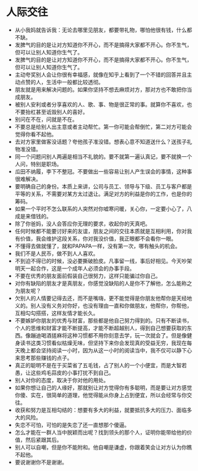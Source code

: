 # 人际交往
- 从小我妈就告诉我：无论去哪里见朋友，都要带礼物，哪怕他很有钱，什么都不缺。
- 发脾气的目的是让对方知道你不开心，而不是搞得大家都不开心。你不生气，但可以让别人知道你生气了。
- 发脾气的目的是让对方知道你不开心，而不是搞得大家都不开心。你不生气，但可以让别人知道你生气了。
- 主动夸奖别人会让你很有幸福感，就像在知乎上看到了一个不错的回答并且主动点赞的人，生活中一般都比较透彻。
- 朋友就是用来解决问题的。如果你坚持不想去麻烦对方，那对方也不敢把你当成朋友。
- 被别人安利或者分享喜欢的人、歌、事、物是很正常的事。就算你不喜欢，也不要抬杠甚至诋毁别人的喜好。
- 别问在不在，问就是不在。
- 不要总是给别人出主意或者主动帮忙。第一你可能会帮倒忙，第二对方可能会觉得你看不起他。
- 去对方家里做客没话题？夸他孩子准没错。想表心意不知道送什么？送孩子礼物准没错。
- 同一个问题问别人两遍是相当不礼貌的。要不就第一遍认真记，要不就换一个人问，特别是职场。
- 瓜田不纳履，李下不整冠。不要做出一些容易让别人产生误会的事情，这种事很难解决。
- 要明确自己的身份。本质上来讲，公司与员工、领导与下级、员工与客户都是平等的关系，不需要对某方太过退让。满足对方的利益是你的工作，也是你的筹码。
- 如果一个平时不怎么联系的人突然对你嘘寒问暖，关心你，一定要小心了，八成是来借钱的。
- 除了你爸妈，没人会答应你无理的要求，收起你的天真吧。
- 任何时候都不能要讨好来的友谊，朋友之间的交往本质就是互相利用，你对我有价值，我会维护这段关系，你对我没价值，我正眼都不会看你一眼。
- 不懂得去做就懂了，就和PAPAPA一样，没有第一次，哪有触头的机会。
- 我们不是人民币，做不到人人喜欢。
- 不到迫不得已的时候，没必要撕破脸皮。凡事留一线，事后好相见。今天吵架明天一起合作，这是一个成年人必须会的办事手段。
- 不要在优秀的朋友面前假装自己很努力，这样只能骗过你自己。
- 对你有缺陷的朋友才是真朋友，你感觉没缺陷的人是你不了解他，怎么能称之为朋友呢？
- 欠别人的人情要记得去还，而不是嘴嗨，更不能觉得是你朋友他帮你是天经地义的。别人没有义务对你好，也没有理由一直和你做朋友，他帮你，你帮他，互相勾勾搭搭，这样友情才能长久。
- 不要嫉妒你朋友的优秀与财富，那些都是他自己努力得到的。只有不断读书，个人的思维和财富才能不断提高，才能不断超越别人，得到自己想要获取的东西。像蹦迪喝酒搓麻将这种习惯都不用你刻意去学，玩一次就会了。但是像健身读书这类习惯看似枯燥无味，但坚持下来你会发现真的受益无穷，我现在每天晚上都会坚持阅读一小时，因为从这一小时的阅读当中，我不仅可以静下心来思考那些赚钱的点子。
- 真正的聪明不是在于买菜省了五毛钱，占了别人的一个小便宜，而是大智若愚，让这些鸡毛蒜皮的小事打扰不到自己。
- 别人对你的态度，取决于你对他的用处。
- 如果你想让自己的人缘好，那就别让对方觉得你有多聪明，而是要让对方感觉你傻、实在，很简单的道理，他觉得能从你身上占到便宜，所以会经常与你交往。
- 收获和努力是互相勾结的：想要有多大的利益，就要抵抗多大的压力、面临多大的风险。
- 失恋不可怕，可怕的是失恋了还一直想那个傻逼。
- 怎么才能在一群人当中脱颖而出呢？找到领头的那个人，证明你能带给他的价值，然后紧跟其后。
- 别人可以自嘲，但是你不能附和。他自嘲是谦虚，你跟着笑会让对方认为你瞧不起他。
- 要说谢谢你不是谢谢。